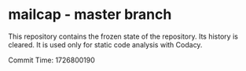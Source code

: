 # mailcap - master branch

This repository contains the frozen state of the repository.
Its history is cleared. It is used only for static code
analysis with Codacy.

Commit Time: 1726800190